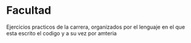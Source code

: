 # Facultad
Ejercicios practicos de la carrera, organizados por el lenguaje en el que esta escrito el codigo y a su vez por amteria
